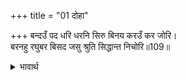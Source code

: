 +++
title = "01 दोहा"

+++
बन्दउँ पद धरि धरनि सिरु बिनय करउँ कर जोरि।  
बरनहु रघुबर बिसद जसु श्रुति सिद्धान्त निचोरि॥109॥  

<details><summary>भावार्थ</summary>

मैं पृथ्वी पर सिर टेककर आपके चरणों की वन्दना करती हूँ और हाथ जोडकर विनती करती हूँ। आप वेदों के सिद्धान्त को निचोडकर श्री रघुनाथजी का निर्मल यश वर्णन कीजिए॥109॥  
</details>



